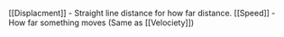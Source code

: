 [[Displacment]] - Straight line distance for how far distance.
[[Speed]] - How far something moves (Same as [[Velociety]])